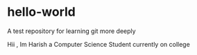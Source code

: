 # hello-world
A test repository for learning git more deeply

Hii , Im Harish a Computer Science Student currently on college 
